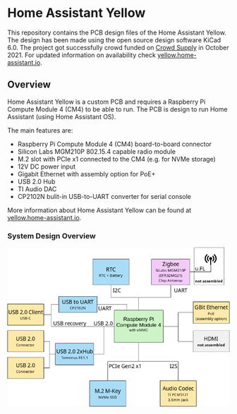 # Home Assistant Yellow

This repository contains the PCB design files of the Home Assistant Yellow.
The design has been made using the open source design software KiCad 6.0.
The project got successfully crowd funded on [Crowd
Supply](https://www.crowdsupply.com/nabu-casa/home-assistant-yellow) in
October 2021. For updated
information on availability check
[yellow.home-assistant.io](https://yellow.home-assistant.io/).

## Overview

Home Assistant Yellow is a custom PCB and requires a Raspberry Pi Compute
Module 4 (CM4) to be able to run. The PCB is design to run Home Assistant
(using Home Assistant OS).

The main features are:

- Raspberry Pi Compute Module 4 (CM4) board-to-board connector
- Silicon Labs MGM210P 802.15.4 capable radio module
- M.2 slot with PCIe x1 connected to the CM4 (e.g. for NVMe storage)
- 12V DC power input
- Gigabit Ethernet with assembly option for PoE+
- USB 2.0 Hub
- TI Audio DAC
- CP2102N bulit-in USB-to-UART converter for serial console

More information about Home Assistant Yellow can be found at
[yellow.home-assistant.io](https://yellow.home-assistant.io/).

### System Design Overview

![Home Assistant Yellow System Design Overview](SystemDesign.png)


